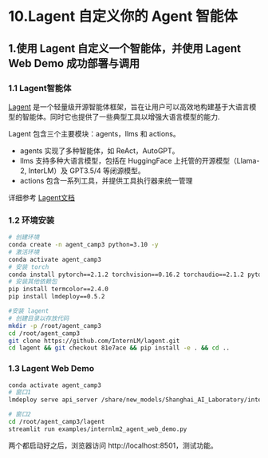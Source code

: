 # 10.Lagent 自定义你的 Agent 智能体

## 1.使用 Lagent 自定义一个智能体，并使用 Lagent Web Demo 成功部署与调用

### 1.1 Lagent智能体

[Lagent](https://lagent.readthedocs.io/zh-cn/latest/get_started/overview.html#lagent) 是一个轻量级开源智能体框架，旨在让用户可以高效地构建基于大语言模型的智能体。同时它也提供了一些典型工具以增强大语言模型的能力.

Lagent 包含三个主要模块：agents，llms 和 actions。
- agents 实现了多种智能体，如 ReAct，AutoGPT。
- llms 支持多种大语言模型，包括在 HuggingFace 上托管的开源模型（Llama-2, InterLM）及 GPT3.5/4 等闭源模型。
- actions 包含一系列工具，并提供工具执行器来统一管理

详细参考 [Lagent文档](https://lagent.readthedocs.io/zh-cn/latest/get_started/overview.html#lagent)

### 1.2 环境安装
```bash
# 创建环境
conda create -n agent_camp3 python=3.10 -y
# 激活环境
conda activate agent_camp3
# 安装 torch
conda install pytorch==2.1.2 torchvision==0.16.2 torchaudio==2.1.2 pytorch-cuda=12.1 -c pytorch -c nvidia -y
# 安装其他依赖包
pip install termcolor==2.4.0
pip install lmdeploy==0.5.2

#安装 lagent
# 创建目录以存放代码
mkdir -p /root/agent_camp3
cd /root/agent_camp3
git clone https://github.com/InternLM/lagent.git
cd lagent && git checkout 81e7ace && pip install -e . && cd ..
```

### 1.3 Lagent Web Demo
```bash
conda activate agent_camp3
# 窗口1
lmdeploy serve api_server /share/new_models/Shanghai_AI_Laboratory/internlm2_5-7b-chat --model-name internlm2_5-7b-chat

# 窗口2
cd /root/agent_camp3/lagent
streamlit run examples/internlm2_agent_web_demo.py
```
两个都启动好之后，浏览器访问 http://localhost:8501，测试功能。

<br><br>
<Vssue :title="$title" />
